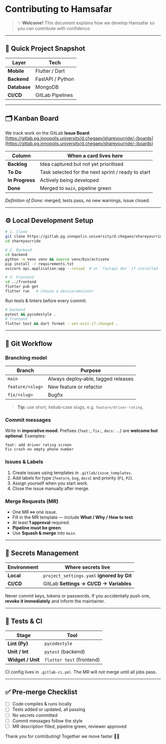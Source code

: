 # Contributing to **Hamsafar**

> ✨ **Welcome!** This document explains how we develop Hamsafar so you can contribute with confidence.

---

## 📌 Quick Project Snapshot

| Layer        | Tech             |
| ------------ | ---------------- |
| **Mobile**   | Flutter / Dart   |
| **Backend**  | FastAPI / Python |
| **Database** | MongoDB          |
| **CI/CD**    | GitLab Pipelines |

---

## 🗂️ Kanban Board

We track work on the GitLab **Issue Board**: [https://gitlab.pg.innopolis.university/d.chegaev/shareyourride/-/boards](https://gitlab.pg.innopolis.university/d.chegaev/shareyourride/-/boards)

| Column          | When a card lives here                             |
| --------------- | -------------------------------------------------- |
| **Backlog**     | Idea captured but not yet prioritised              |
| **To Do**       | Task selected for the next sprint / ready to start |
| **In Progress** | Actively being developed                           |
| **Done**        | Merged to `main`, pipeline green                   |

*Definition of Done:* merged, tests pass, no new warnings, issue closed.

---

## ⚙️ Local Development Setup

```bash
# 1. Clone
git clone https://gitlab.pg.innopolis.university/d.chegaev/shareyourride.git
cd shareyourride

# 2. Backend
cd backend
python -m venv venv && source venv/bin/activate
pip install -r requirements.txt
uvicorn api.application:app --reload  # or `fastapi dev` if installed

# 3. Frontend
cd ../frontend
flutter pub get
flutter run   # choose a device/emulator
```

Run tests & linters before every commit:

```bash
# backend
pytest && pycodestyle .
# frontend
flutter test && dart format --set-exit-if-changed .
```

---

## 🔄 Git Workflow

### Branching model

| Branch           | Purpose                             |
| ---------------- | ----------------------------------- |
| `main`           | Always deploy‑able, tagged releases |
| `feature/<slug>` | New feature or refactor             |
| `fix/<slug>`     | Bugfix                              |

> **Tip:** use short, kebab‑case slugs, e.g. `feature/driver-rating`.

### Commit messages

Write in **imperative mood**. Prefixes (`feat:`, `fix:`, `docs:` …) are **welcome but optional**. Examples:

```
feat: add driver rating screen
Fix crash on empty phone number
```

### Issues & Labels

1. Create issues using templates in `.gitlab/issue_templates`.
2. Add labels for type (`feature`, `bug`, `docs`) and priority (`P1`, `P2`).
3. Assign yourself when you start work.
4. Close the issue manually after merge.

### Merge Requests (MR)

* One MR ⇔ one issue.
* Fill in the MR template — include **What / Why / How to test**.
* At least **1 approval** required.
* **Pipeline must be green**.
* Use **Squash & merge** into `main`.

---

## 🔐 Secrets Management

| Environment | Where secrets live                         |
| ----------- | ------------------------------------------ |
| **Local**   | `project_settings.yaml` **ignored by Git** |
| **CI/CD**   | GitLab **Settings → CI/CD → Variables**    |

Never commit keys, tokens or passwords. If you accidentally push one, **revoke it immediately** and inform the maintainer.

---

## 🧪 Tests & CI

| Stage             | Tool                      |
| ----------------- | ------------------------- |
| **Lint (Py)**     | `pycodestyle`             |
| **Unit / Int**    | `pytest` (backend)        |
| **Widget / Unit** | `flutter test` (frontend) |

CI config lives in `.gitlab-ci.yml`. The MR will not merge until all jobs pass.

---

## ✅ Pre‑merge Checklist

* [ ] Code compiles & runs locally
* [ ] Tests added or updated, all passing
* [ ] No secrets committed
* [ ] Commit messages follow the style
* [ ] MR description filled, pipeline green, reviewer approved

Thank you for contributing! Together we move faster 🚗💨
